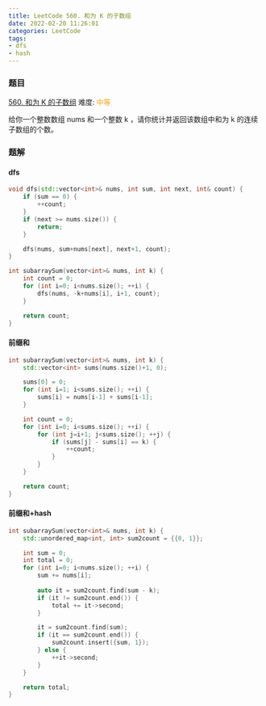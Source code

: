 ```yaml
---
title: LeetCode 560. 和为 K 的子数组
date: 2022-02-20 11:26:01
categories: LeetCode
tags:
- dfs
- hash
---
```


### 题目
[560. 和为 K 的子数组](https://leetcode-cn.com/problems/subarray-sum-equals-k/)
难度: <span style="color: rgba(255, 161, 25, 1);">中等</span>

给你一个整数数组 nums 和一个整数 k ，请你统计并返回该数组中和为 k 的连续子数组的个数。
<!-- more -->

### 题解
#### dfs
``` cpp
void dfs(std::vector<int>& nums, int sum, int next, int& count) {
    if (sum == 0) {
        ++count;
    }
    if (next >= nums.size()) {
        return;
    }

    dfs(nums, sum+nums[next], next+1, count);
}

int subarraySum(vector<int>& nums, int k) {
    int count = 0;
    for (int i=0; i<nums.size(); ++i) {
        dfs(nums, -k+nums[i], i+1, count);
    }

    return count;
}
```

#### 前缀和
``` cpp
int subarraySum(vector<int>& nums, int k) {
    std::vector<int> sums(nums.size()+1, 0);

    sums[0] = 0;
    for (int i=1; i<sums.size(); ++i) {
        sums[i] = nums[i-1] + sums[i-1];
    }

    int count = 0;
    for (int i=0; i<sums.size(); ++i) {
        for (int j=i+1; j<sums.size(); ++j) {
            if (sums[j] - sums[i] == k) {
                ++count;
            }
        }
    }

    return count;
}
```

#### 前缀和+hash
``` cpp
int subarraySum(vector<int>& nums, int k) {
    std::unordered_map<int, int> sum2count = {{0, 1}};

    int sum = 0;
    int total = 0;
    for (int i=0; i<nums.size(); ++i) {
        sum += nums[i];
        
        auto it = sum2count.find(sum - k);
        if (it != sum2count.end()) {
            total += it->second;
        }

        it = sum2count.find(sum);
        if (it == sum2count.end()) {
            sum2count.insert({sum, 1});
        } else {
            ++it->second;
        }
    }

    return total;
}
```

